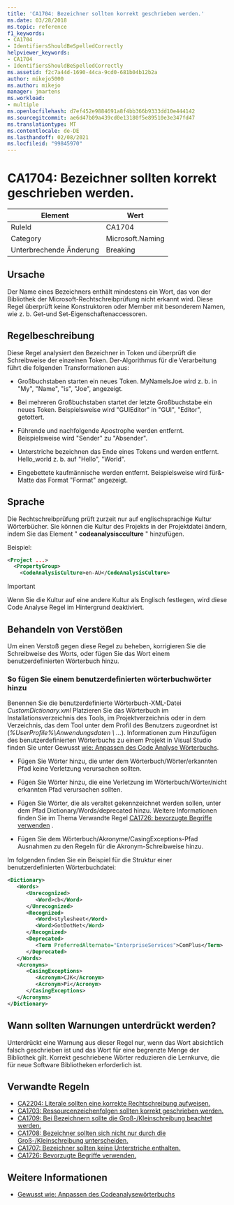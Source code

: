 ```yaml
---
title: 'CA1704: Bezeichner sollten korrekt geschrieben werden.'
ms.date: 03/28/2018
ms.topic: reference
f1_keywords:
- CA1704
- IdentifiersShouldBeSpelledCorrectly
helpviewer_keywords:
- CA1704
- IdentifiersShouldBeSpelledCorrectly
ms.assetid: f2c7a44d-1690-44ca-9cd0-681b04b12b2a
author: mikejo5000
ms.author: mikejo
manager: jmartens
ms.workload:
- multiple
ms.openlocfilehash: d7ef452e9884691a8f4bb366b9333dd10e444142
ms.sourcegitcommit: ae6d47b09a439cd0e13180f5e89510e3e347fd47
ms.translationtype: MT
ms.contentlocale: de-DE
ms.lasthandoff: 02/08/2021
ms.locfileid: "99845970"
---
```

# <a name="ca1704-identifiers-should-be-spelled-correctly"></a>CA1704: Bezeichner sollten korrekt geschrieben werden.

|Element|Wert|
|-|-|
|RuleId|CA1704|
|Category|Microsoft.Naming|
|Unterbrechende Änderung|Breaking|

## <a name="cause"></a>Ursache

Der Name eines Bezeichners enthält mindestens ein Wort, das von der Bibliothek der Microsoft-Rechtschreibprüfung nicht erkannt wird. Diese Regel überprüft keine Konstruktoren oder Member mit besonderem Namen, wie z. b. Get-und Set-Eigenschaftenaccessoren.

## <a name="rule-description"></a>Regelbeschreibung

Diese Regel analysiert den Bezeichner in Token und überprüft die Schreibweise der einzelnen Token. Der-Algorithmus für die Verarbeitung führt die folgenden Transformationen aus:

- Großbuchstaben starten ein neues Token. MyNameIsJoe wird z. b. in "My", "Name", "is", "Joe", angezeigt.

- Bei mehreren Großbuchstaben startet der letzte Großbuchstabe ein neues Token. Beispielsweise wird "GUIEditor" in "GUI", "Editor", getottert.

- Führende und nachfolgende Apostrophe werden entfernt. Beispielsweise wird "Sender" zu "Absender".

- Unterstriche bezeichnen das Ende eines Tokens und werden entfernt. Hello_world z. b. auf "Hello", "World".

- Eingebettete kaufmännische werden entfernt. Beispielsweise wird für&-Matte das Format "Format" angezeigt.

## <a name="language"></a>Sprache

Die Rechtschreibprüfung prüft zurzeit nur auf englischsprachige Kultur Wörterbücher. Sie können die Kultur des Projekts in der Projektdatei ändern, indem Sie das Element " **codeanalysiscculture** " hinzufügen.

Beispiel:

```xml
<Project ...>
  <PropertyGroup>
    <CodeAnalysisCulture>en-AU</CodeAnalysisCulture>
```

> [!IMPORTANT]
> Wenn Sie die Kultur auf eine andere Kultur als Englisch festlegen, wird diese Code Analyse Regel im Hintergrund deaktiviert.

## <a name="how-to-fix-violations"></a>Behandeln von Verstößen

Um einen Verstoß gegen diese Regel zu beheben, korrigieren Sie die Schreibweise des Worts, oder fügen Sie das Wort einem benutzerdefinierten Wörterbuch hinzu.

### <a name="to-add-words-to-a-custom-dictionary"></a>So fügen Sie einem benutzerdefinierten wörterbuchwörter hinzu

Benennen Sie die benutzerdefinierte Wörterbuch-XML-Datei *CustomDictionary.xml* Platzieren Sie das Wörterbuch im Installationsverzeichnis des Tools, im Projektverzeichnis oder in dem Verzeichnis, das dem Tool unter dem Profil des Benutzers zugeordnet ist (*%UserProfile%\Anwendungsdaten \\ ...*). Informationen zum Hinzufügen des benutzerdefinierten Wörterbuchs zu einem Projekt in Visual Studio finden Sie unter Gewusst [wie: Anpassen des Code Analyse Wörterbuchs](../code-quality/how-to-customize-the-code-analysis-dictionary.md).

- Fügen Sie Wörter hinzu, die unter dem Wörterbuch/Wörter/erkannten Pfad keine Verletzung verursachen sollten.

- Fügen Sie Wörter hinzu, die eine Verletzung im Wörterbuch/Wörter/nicht erkannten Pfad verursachen sollten.

- Fügen Sie Wörter, die als veraltet gekennzeichnet werden sollen, unter dem Pfad Dictionary/Words/deprecated hinzu. Weitere Informationen finden Sie im Thema Verwandte Regel [CA1726: bevorzugte Begriffe verwenden](../code-quality/ca1726.md) .

- Fügen Sie dem Wörterbuch/Akronyme/CasingExceptions-Pfad Ausnahmen zu den Regeln für die Akronym-Schreibweise hinzu.

Im folgenden finden Sie ein Beispiel für die Struktur einer benutzerdefinierten Wörterbuchdatei:

```xml
<Dictionary>
   <Words>
      <Unrecognized>
         <Word>cb</Word>
      </Unrecognized>
      <Recognized>
         <Word>stylesheet</Word>
         <Word>GotDotNet</Word>
      </Recognized>
      <Deprecated>
         <Term PreferredAlternate="EnterpriseServices">ComPlus</Term>
      </Deprecated>
   </Words>
   <Acronyms>
      <CasingExceptions>
         <Acronym>CJK</Acronym>
         <Acronym>Pi</Acronym>
      </CasingExceptions>
   </Acronyms>
</Dictionary>
```

## <a name="when-to-suppress-warnings"></a>Wann sollten Warnungen unterdrückt werden?

Unterdrückt eine Warnung aus dieser Regel nur, wenn das Wort absichtlich falsch geschrieben ist und das Wort für eine begrenzte Menge der Bibliothek gilt. Korrekt geschriebene Wörter reduzieren die Lernkurve, die für neue Software Bibliotheken erforderlich ist.

## <a name="related-rules"></a>Verwandte Regeln

- [CA2204: Literale sollten eine korrekte Rechtschreibung aufweisen.](../code-quality/ca2204.md)
- [CA1703: Ressourcenzeichenfolgen sollten korrekt geschrieben werden.](../code-quality/ca1703.md)
- [CA1709: Bei Bezeichnern sollte die Groß-/Kleinschreibung beachtet werden.](../code-quality/ca1709.md)
- [CA1708: Bezeichner sollten sich nicht nur durch die Groß-/Kleinschreibung unterscheiden.](/dotnet/fundamentals/code-analysis/quality-rules/ca1708)
- [CA1707: Bezeichner sollten keine Unterstriche enthalten.](/dotnet/fundamentals/code-analysis/quality-rules/ca1707)
- [CA1726: Bevorzugte Begriffe verwenden.](../code-quality/ca1726.md)

## <a name="see-also"></a>Weitere Informationen

- [Gewusst wie: Anpassen des Codeanalysewörterbuchs](../code-quality/how-to-customize-the-code-analysis-dictionary.md)

